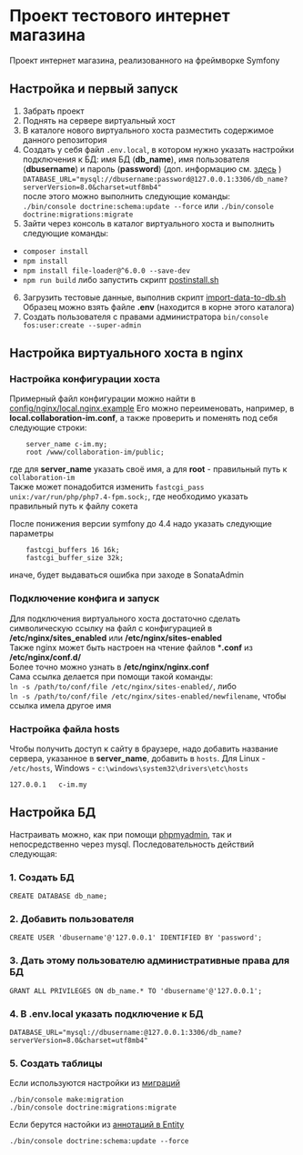 # Проект тестового интернет магазина
Проект интернет магазина, реализованного на фреймворке Symfony

## Настройка и первый запуск
1. Забрать проект
2. Поднять на сервере виртуальный хост
3. В каталоге нового виртуального хоста разместить содержимое данного репозитория
4. Создать у себя файл `.env.local`, в котором нужно указать настройки подключения к БД: имя БД (**db_name**), имя пользователя (**dbusername**) и пароль (**password**) (доп. информацию см. [здесь](#настройка-бд) ) \
  `DATABASE_URL="mysql://dbusername:password@127.0.0.1:3306/db_name?serverVersion=8.0&charset=utf8mb4"`\
  после этого можно выполнить следующие команды:\
  `./bin/console doctrine:schema:update --force` или `./bin/console doctrine:migrations:migrate`
5. Зайти через консоль в каталог виртуального хоста и выполнить следующие команды:
  - `composer install`
  - `npm install`
  - `npm install file-loader@^6.0.0 --save-dev`
  - `npm run build`
  либо запустить скрипт [postinstall.sh](https://github.com/alexeyoknov/collaboration-im/blob/main/config/postinstall/postinstall.sh)
6. Загрузить тестовые данные, выполнив скрипт [import-data-to-db.sh](https://github.com/alexeyoknov/collaboration-im/blob/main/config/postinstall/import-data-to-db.sh)  
  Образец можно взять файле **.env** (находится в корне этого каталога)
7. Создать пользователя с правами администратора `bin/console fos:user:create --super-admin
   `

## Настройка виртуального хоста в nginx
### Настройка конфигурации хоста
Примерный файл конфигурации можно найти в [config/nginx/local.nginx.example](https://github.com/alexeyoknov/collaboration-im/blob/main/config/nginx/local.nginx.example)
Его можно переименовать, например, в **local.collaboration-im.conf**, а также проверить и поменять под себя следующие строки:
```
    server_name c-im.my;
    root /www/collaboration-im/public;
```
где для **server_name** указать своё имя, а для **root** - правильный путь к `collaboration-im`\
Также может понадобится изменить `fastcgi_pass unix:/var/run/php/php7.4-fpm.sock;`, где необходимо указать правильный путь к файлу сокета

После понижения версии symfony до 4.4 надо указать следующие параметры
```
    fastcgi_buffers 16 16k;
    fastcgi_buffer_size 32k;
```
иначе, будет выдаваться ошибка при заходе в SonataAdmin

### Подключение конфига и запуск

Для подключения виртуального хоста достаточно сделать символическую ссылку на файл с конфигурацией в **/etc/nginx/sites_enabled** или **/etc/nginx/sites-enabled**\
Также nginx может быть настроен на чтение файлов ***.conf** из **/etc/nginx/conf.d/**\
Более точно можно узнать в **/etc/nginx/nginx.conf**\
Сама ссылка делается при помощи такой команды:\
`ln -s /path/to/conf/file /etc/nginx/sites-enabled/`, либо\
`ln -s /path/to/conf/file /etc/nginx/sites-enabled/newfilename`, чтобы ссылка имела другое имя

### Настройка файла hosts
Чтобы получить доступ к сайту в браузере, надо добавить название сервера, указанное в **server_name**, добавить в `hosts`. Для Linux - `/etc/hosts`, Windows - `c:\windows\system32\drivers\etc\hosts`
```
127.0.0.1   c-im.my
```

## Настройка БД

Настраивать можно, как при помощи [phpmyadmin](https://www.phpmyadmin.net/), так и непосредственно через mysql. Последовательность действий следующая:

### 1. Создать БД
```
CREATE DATABASE db_name;
```
### 2. Добавить пользователя
```
CREATE USER 'dbusername'@'127.0.0.1' IDENTIFIED BY 'password';
```
### 3. Дать этому пользователю административные права для БД
```
GRANT ALL PRIVILEGES ON db_name.* TO 'dbusername'@'127.0.0.1';
```
### 4. В **.env.local** указать подключение к БД
  ```
  DATABASE_URL="mysql://dbusername:@127.0.0.1:3306/db_name?serverVersion=8.0&charset=utf8mb4"
  ```
### 5. Создать таблицы
   Если используются настройки из [миграций](https://github.com/alexeyoknov/collaboration-im/tree/main/migrations)
  ```
  ./bin/console make:migration
  ./bin/console doctrine:migrations:migrate
  ```
  Если берутся настойки из [аннотаций в Entity](https://github.com/alexeyoknov/collaboration-im/tree/main/src/Entity)
  ```
  ./bin/console doctrine:schema:update --force
  ```

